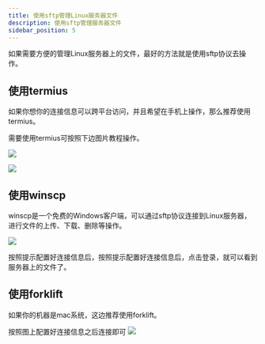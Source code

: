 ```yaml
---
title: 使用sftp管理Linux服务器文件
description: 使用sftp管理服务器文件
sidebar_position: 5
---
```


如果需要方便的管理Linux服务器上的文件，最好的方法就是使用sftp协议去操作。

## 使用termius

如果你想你的连接信息可以跨平台访问，并且希望在手机上操作，那么推荐使用termius。

需要使用termius可按照下边图片教程操作。

![](https://cn-sy1.rains3.com/rainyun-assets/pic/2024/07/20240717165522_f52bc2df2b05ebeb9c46f8c14a1a568f.png)

![](https://cn-sy1.rains3.com/rainyun-assets/pic/2024/07/20240717165632_6a218195a4bd3cfd4eabb05413646553.png)


## 使用winscp

winscp是一个免费的Windows客户端，可以通过sftp协议连接到Linux服务器，进行文件的上传、下载、删除等操作。


![](https://cn-sy1.rains3.com/rainyun-assets/pic/2024/07/20240717164115_db60647b035b4b0d5239d41f038a42a1.png)

按照提示配置好连接信息后，按照提示配置好连接信息后，点击登录，就可以看到服务器上的文件了。

## 使用forklift

如果你的机器是mac系统，这边推荐使用forklift。

按照图上配置好连接信息之后连接即可
![](https://cn-sy1.rains3.com/rainyun-assets/pic/2024/07/20240717164959_59d2a45aa6fd8b55cc8358ba05eddf59.png)

